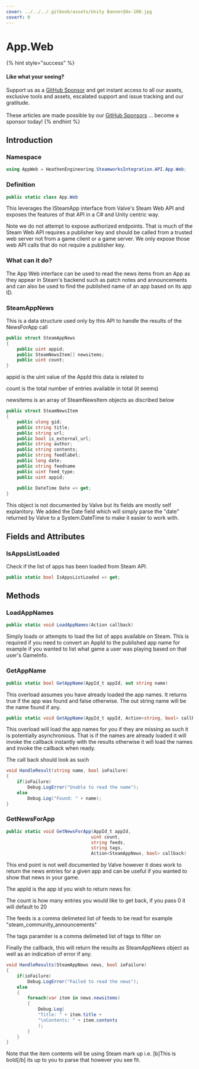 ```yaml
---
cover: ../../../.gitbook/assets/Unity Banner@4x-100.jpg
coverY: 0
---
```


# App.Web

{% hint style="success" %}
#### Like what your seeing?

Support us as a [GitHub Sponsor](../../../become-a-sponsor/) and get instant access to all our assets, exclusive tools and assets, escalated support and issue tracking and our gratitude.\
\
These articles are made possible by our [GitHub Sponsors](../../../become-a-sponsor/) ... become a sponsor today!
{% endhint %}

## &#x20;Introduction

### Namespace

```csharp
using AppWeb = HeathenEngineering.SteamworksIntegration.API.App.Web;
```

### Definition

```csharp
public static class App.Web
```

This leverages the ISteamApp interface from Valve's Steam Web API and exposes the features of that API in a C# and Unity centric way.

Note we do not attempt to expose authorized endpoints. That is much of the Steam Web API requires a publisher key and should be called from a trusted web server not from a game client or a game server. We only expose those web API calls that do not require a publisher key.

### What can it do?

The App Web interface can be used to read the news items from an App as they appear in Steam's backend such as patch notes and announcements and can also be used to find the published name of an app based on its app ID.

### SteamAppNews

This is a data structure used only by this API to handle the results of the NewsForApp call

```csharp
public struct SteamAppNews
{
    public uint appid;
    public SteamNewsItem[] newsitems;
    public uint count;
}
```

appid is the uint value of the AppId this data is related to

count is the total number of entries available in total (it seems)

newsitems is an array of SteamNewsItem objects as discribed below

```csharp
public struct SteamNewsItem
{
    public ulong gid;
    public string title;
    public string url;
    public bool is_external_url;
    public string author;
    public string contents;
    public string feedlabel;
    public long date;
    public string feedname
    public uint feed_type;
    public uint appid;
    
    public DateTime Date => get;
}
```

This object is not documented by Valve but its fields are mostly self explanitory. We added the Date field which will simply parse the "date" returned by Valve to a System.DateTime to make it easier to work with.



## Fields and Attributes

### IsAppsListLoaded

Check if the list of apps has been loaded from Steam API.

```csharp
public static bool IsAppsListLoaded => get;
```

## Methods

### LoadAppNames

```csharp
public static void LoadAppNames(Action callback)
```

Simply loads or attempts to load the list of apps available on Steam. This is required if you need to convert an AppId to the published app name for example if you wanted to list what game a user was playing based on that user's GameInfo.

### GetAppName

```csharp
public static bool GetAppName(AppId_t appId, out string name)
```

This overload assumes you have already loaded the app names. It returns true if the app was found and false otherwise. The out string name will be the name found if any.

```csharp
public static void GetAppName(AppId_t appId, Action<string, bool> callback)
```

This overload will load the app names for you if they are missing as such it is potentially asynchronious. That is if the names are already loaded it will invoke the callback instantly with the results otherwise it will load the names and invoke the callback when ready.

The call back should look as such

```csharp
void HandleResult(string name, bool ioFailure)
{
    if(ioFailure)
        Debug.LogError("Unable to read the name");
    else
        Debug.Log("Found: " + name);
}
```

### GetNewsForApp

```csharp
public static void GetNewsForApp(AppId_t appId, 
                                uint count, 
                                string feeds, 
                                string tags, 
                                Action<SteamAppNews, bool> callback)
```

This end point is not well documented by Valve however it does work to return the news entries for a given app and can be useful if you wanted to show that news in your game.

The appId is the app id you wish to return news for.

The count is how many entries you would like to get back, if you pass 0 it will default to 20

The feeds is a comma delimeted list of feeds to be read for example "steam\_community\_announcements"

The tags paramiter is a comma delimeted list of tags to filter on

Finally the callback, this will return the results as SteamAppNews object as well as an indication of error if any.

```csharp
void HandleResults(SteamAppNews news, bool ioFailure)
{
    if(ioFailure)
        Debug.LogError("Failed to read the news");
    else
    {
        foreach(var item in news.newsitems)
        {
            Debug.Log(
            "Title: " + item.title + 
            "\nContents: " + item.contents
            );
        }
    }
}
```

Note that the item contents will be using Steam mark up i.e. \[b]This is bold\[/b] its up to you to parse that however you see fit.
